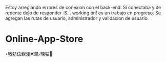 ﻿Estoy arreglando errores de conexion con el back-end. Si conectaba y de repente dejo de responder :S... working on! es un trabajo en progreso. Se agregan las rutas de usuario, administrador y validacion de usuario.
 # Online-App-Store
‣敂牥伭䱮湩ⵥ灁⵰瑓牯੥
